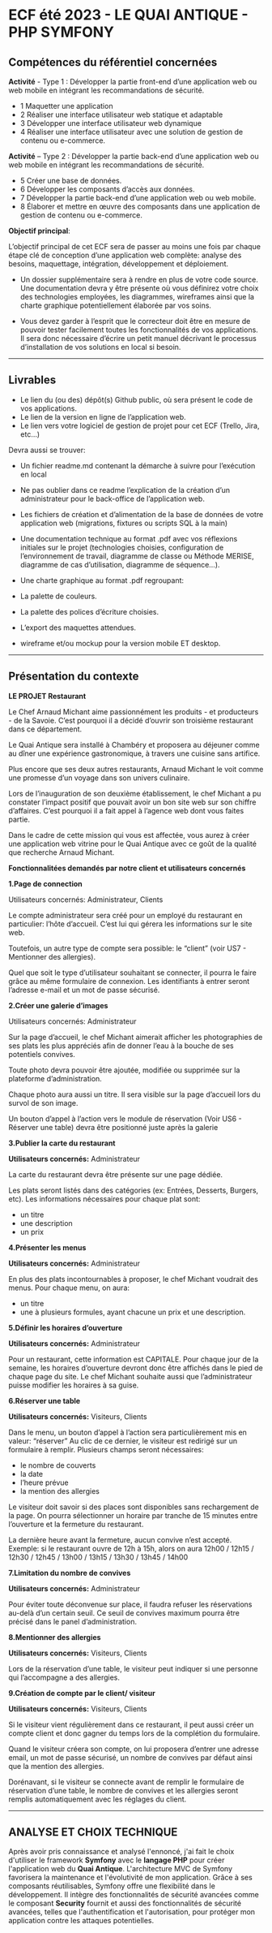 # ECF été 2023 - LE QUAI ANTIQUE - PHP SYMFONY

## Compétences du référentiel concernées

**Activité** - Type 1 : Développer la partie front-end d’une application web ou web mobile en intégrant les recommandations de sécurité.
- 1 Maquetter une application
- 2 Réaliser une interface utilisateur web statique et adaptable 
- 3 Développer une interface utilisateur web dynamique 
- 4 Réaliser une interface utilisateur avec une solution de gestion de contenu ou e-commerce.

**Activité** – Type 2 : Développer la partie back-end d’une application web ou web mobile en intégrant les recommandations de sécurité́.
- 5 Créer une base de données.
- 6 Développer les composants d’accès aux données.
- 7 Développer la partie back-end d’une application web ou web mobile.
- 8 Élaborer et mettre en œuvre des composants dans une application de gestion de
contenu ou e-commerce.

**Objectif principal**:

L’objectif principal de cet ECF sera de passer au moins une fois par chaque étape clé de conception d’une application web complète: analyse des besoins, maquettage, intégration, développement et déploiement.

- Un dossier supplémentaire sera à rendre en plus de votre code source. Une documentation devra y être présente où vous définirez votre choix des technologies employées, les diagrammes, wireframes ainsi que la charte graphique potentiellement élaborée par vos soins.

- Vous devez garder à l’esprit que le correcteur doit être en mesure de pouvoir tester facilement toutes les fonctionnalités de vos applications. Il sera donc nécessaire d’écrire un petit manuel décrivant le processus d’installation de vos solutions en local si besoin.
---
## Livrables

- Le lien du (ou des) dépôt(s) Github public, où sera présent le code de vos applications.
- Le lien de la version en ligne de l’application web.
- Le lien vers votre logiciel de gestion de projet pour cet ECF (Trello, Jira, etc…)

Devra aussi se trouver:

- Un fichier readme.md contenant la démarche à suivre pour l’exécution en local
- Ne pas oublier dans ce readme l’explication de la création d’un administrateur 
pour le back-office de l’application web.

- Les fichiers de création et d’alimentation de la base de données de votre application web (migrations, fixtures ou scripts SQL à la main)

- Une documentation technique au format .pdf avec vos réflexions initiales sur le projet 
(technologies choisies, configuration de l’environnement de travail, diagramme de classe ou Méthode MERISE, diagramme de cas d’utilisation, diagramme de séquence…).


- Une charte graphique au format .pdf regroupant:

- La palette de couleurs.
- La palette des polices d’écriture choisies.
- L’export des maquettes attendues.
- wireframe et/ou mockup pour la version mobile ET desktop.

---

## Présentation du contexte

**LE PROJET Restaurant**

Le Chef Arnaud Michant aime passionnément les produits - et producteurs - de la Savoie.
C’est pourquoi il a décidé d’ouvrir son troisième restaurant dans ce département.

Le Quai Antique sera installé à Chambéry et proposera au déjeuner comme au dîner une expérience gastronomique, à travers une cuisine sans artifice.

Plus encore que ses deux autres restaurants, Arnaud Michant le voit comme une promesse 
d’un voyage dans son univers culinaire.

Lors de l’inauguration de son deuxième établissement, le chef Michant a pu constater 
l’impact positif que pouvait avoir un bon site web sur son chiffre d’affaires. C’est pourquoi il a fait appel à l’agence web dont vous faites partie.

Dans le cadre de cette mission qui vous est affectée, vous aurez à créer une application web vitrine pour le Quai Antique avec ce goût de la qualité que recherche Arnaud Michant.

**Fonctionnalitées demandés par notre client et utilisateurs concernés**

**1.Page de connection**

Utilisateurs concernés: Administrateur, Clients

Le compte administrateur sera créé pour un employé du restaurant en particulier: l’hôte 
d’accueil. C’est lui qui gérera les informations sur le site web.

Toutefois, un autre type de compte sera possible: le “client” (voir US7 - Mentionner des 
allergies).

Quel que soit le type d’utilisateur souhaitant se connecter, il pourra le faire grâce au même 
formulaire de connexion. Les identifiants à entrer seront l’adresse e-mail et un mot de passe 
sécurisé.

**2.Créer une galerie d’images**

Utilisateurs concernés: Administrateur

Sur la page d’accueil, le chef Michant aimerait afficher les photographies de ses plats les plus 
appréciés afin de donner l’eau à la bouche de ses potentiels convives.

Toute photo devra pouvoir être ajoutée, modifiée ou supprimée sur la plateforme 
d’administration.

Chaque photo aura aussi un titre. Il sera visible sur la page d’accueil lors du survol de son 
image.

Un bouton d’appel à l’action vers le module de réservation (Voir US6 - Réserver une table) 
devra être positionné juste après la galerie


**3.Publier la carte du restaurant**

**Utilisateurs concernés:** Administrateur

La carte du restaurant devra être présente sur une page dédiée.

Les plats seront listés dans des catégories (ex: Entrées, Desserts, Burgers, etc).
Les informations nécessaires pour chaque plat sont:
- un titre
- une description
- un prix

**4.Présenter les menus**

**Utilisateurs concernés:** Administrateur

En plus des plats incontournables à proposer, le chef Michant voudrait des menus.
Pour chaque menu, on aura:
- un titre
- une à plusieurs formules, ayant chacune un prix et une description.

**5.Définir les horaires d’ouverture**

**Utilisateurs concernés:** Administrateur

Pour un restaurant, cette information est CAPITALE. 
Pour chaque jour de la semaine, les horaires d’ouverture devront donc être affichés dans le 
pied de chaque page du site.
Le chef Michant souhaite aussi que l’administrateur puisse modifier les horaires à sa guise.


**6.Réserver une table**

**Utilisateurs concernés:** Visiteurs, Clients

Dans le menu, un bouton d’appel à l’action sera particulièrement mis en valeur: “réserver”
Au clic de ce dernier, le visiteur est redirigé sur un formulaire à remplir.
Plusieurs champs seront nécessaires:
- le nombre de couverts
- la date 
- l’heure prévue
- la mention des allergies

Le visiteur doit savoir si des places sont disponibles sans rechargement de la page.
On pourra sélectionner un horaire par tranche de 15 minutes entre l’ouverture et la 
fermeture du restaurant.

La dernière heure avant la fermeture, aucun convive n’est accepté. 
Exemple: si le restaurant ouvre de 12h à 15h, alors on aura
12h00 / 12h15 / 12h30 / 12h45 / 13h00 / 13h15 / 13h30 / 13h45 / 14h00

**7.Limitation du nombre de convives**

**Utilisateurs concernés:** Administrateur

Pour éviter toute déconvenue sur place, il faudra refuser les réservations au-delà d’un certain seuil.
Ce seuil de convives maximum pourra être précisé dans le panel d’administration.

**8.Mentionner des allergies**

**Utilisateurs concernés:** Visiteurs, Clients

Lors de la réservation d’une table, le visiteur peut indiquer si une personne qui l’accompagne 
a des allergies.


**9.Création de compte par le client/ visiteur**

**Utilisateurs concernés:** Visiteurs, Clients

Si le visiteur vient régulièrement dans ce restaurant, il peut aussi créer un compte client et donc gagner du temps lors de la complétion du formulaire.

Quand le visiteur créera son compte, on lui proposera d’entrer une adresse email, un mot de 
passe sécurisé, un nombre de convives par défaut ainsi que la mention des allergies.

Dorénavant, si le visiteur se connecte avant de remplir le formulaire de réservation d’une 
table, le nombre de convives et les allergies seront remplis automatiquement avec les réglages du client.

---

## ANALYSE ET CHOIX TECHNIQUE ##

Après avoir pris connaissance et analysé l'ennoncé, j'ai fait le choix d'utiliser le framework **Symfony** avec le **langage PHP** pour créer l'application web du **Quai Antique**.
L'architecture MVC de Symfony favorisera la maintenance et l'évolutivité de mon application. Grâce à ses composants réutilisables, Symfony offre une flexibilité dans le développement. Il intègre des fonctionnalités de sécurité avancées comme le composant **Security** fournit et aussi des fonctionnalités de sécurité avancées, telles que l'authentification et l'autorisation, pour protéger mon application contre les attaques potentielles. 


